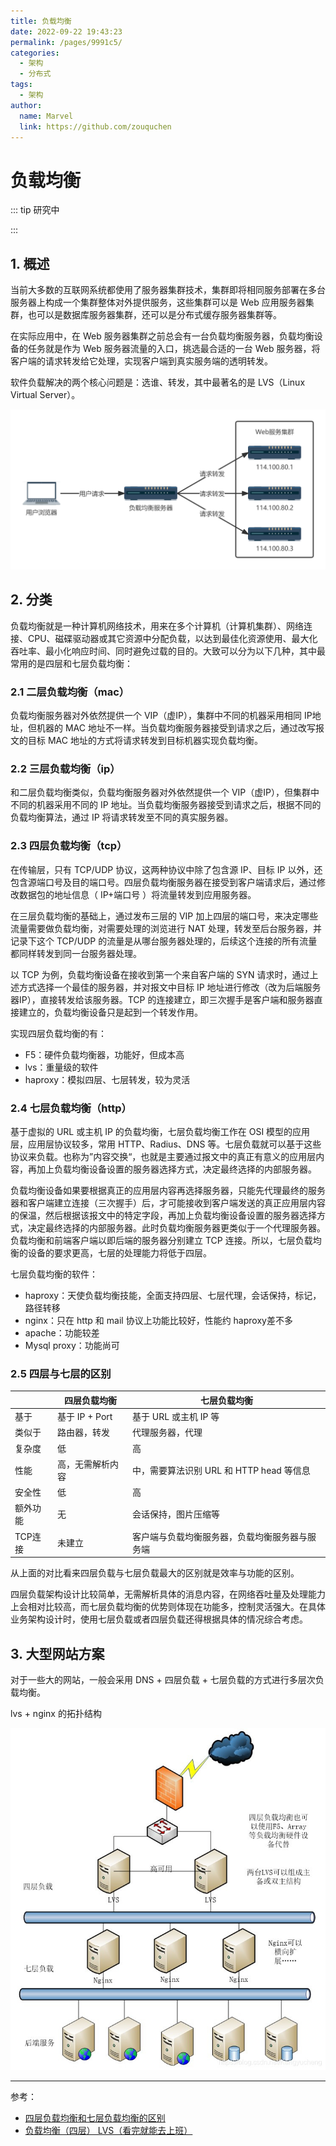 ```yaml
---
title: 负载均衡
date: 2022-09-22 19:43:23
permalink: /pages/9991c5/
categories:
  - 架构
  - 分布式
tags:
  - 架构
author: 
  name: Marvel
  link: https://github.com/zouquchen
---
```

# 负载均衡

::: tip 研究中

:::

## 1. 概述

当前大多数的互联网系统都使用了服务器集群技术，集群即将相同服务部署在多台服务器上构成一个集群整体对外提供服务，这些集群可以是 Web 应用服务器集群，也可以是数据库服务器集群，还可以是分布式缓存服务器集群等。

在实际应用中，在 Web 服务器集群之前总会有一台负载均衡服务器，负载均衡设备的任务就是作为 Web 服务器流量的入口，挑选最合适的一台 Web 服务器，将客户端的请求转发给它处理，实现客户端到真实服务端的透明转发。

软件负载解决的两个核心问题是：选谁、转发，其中最著名的是 LVS（Linux Virtual Server）。

<img src="https://raw.githubusercontent.com/zouquchen/Images/main/imgs2022/load-balance.png" alt="load-balance" style="zoom:56%;" />

## 2. 分类

负载均衡就是一种计算机网络技术，用来在多个计算机（计算机集群）、网络连接、CPU、磁碟驱动器或其它资源中分配负载，以达到最佳化资源使用、最大化吞吐率、最小化响应时间、同时避免过载的目的。大致可以分为以下几种，其中最常用的是四层和七层负载均衡：

### 2.1 二层负载均衡（mac）

负载均衡服务器对外依然提供一个 VIP（虚IP），集群中不同的机器采用相同 IP地址，但机器的 MAC 地址不一样。当负载均衡服务器接受到请求之后，通过改写报文的目标 MAC 地址的方式将请求转发到目标机器实现负载均衡。

### 2.2 三层负载均衡（ip）

和二层负载均衡类似，负载均衡服务器对外依然提供一个 VIP（虚IP），但集群中不同的机器采用不同的 IP 地址。当负载均衡服务器接受到请求之后，根据不同的负载均衡算法，通过 IP 将请求转发至不同的真实服务器。

### 2.3 四层负载均衡（tcp）

在传输层，只有 TCP/UDP 协议，这两种协议中除了包含源 IP、目标 IP 以外，还包含源端口号及目的端口号。四层负载均衡服务器在接受到客户端请求后，通过修改数据包的地址信息（ IP+端口号 ）将流量转发到应用服务器。

在三层负载均衡的基础上，通过发布三层的 VIP 加上四层的端口号，来决定哪些流量需要做负载均衡，对需要处理的浏览进行 NAT 处理，转发至后台服务器，并记录下这个 TCP/UDP 的流量是从哪台服务器处理的，后续这个连接的所有流量都同样转发到同一台服务器处理。

以 TCP 为例，负载均衡设备在接收到第一个来自客户端的 SYN 请求时，通过上述方式选择一个最佳的服务器，并对报文中目标 IP 地址进行修改（改为后端服务器IP），直接转发给该服务器。TCP 的连接建立，即三次握手是客户端和服务器直接建立的，负载均衡设备只是起到一个转发作用。

实现四层负载均衡的有：

- F5：硬件负载均衡器，功能好，但成本高
- lvs：重量级的软件
- haproxy：模拟四层、七层转发，较为灵活

### 2.4 七层负载均衡（http）

基于虚拟的 URL 或主机 IP 的负载均衡，七层负载均衡工作在 OSI 模型的应用层，应用层协议较多，常用 HTTP、Radius、DNS 等。七层负载就可以基于这些协议来负载。也称为”内容交换“，也就是主要通过报文中的真正有意义的应用层内容，再加上负载均衡设备设置的服务器选择方式，决定最终选择的内部服务器。

负载均衡设备如果要根据真正的应用层内容再选择服务器，只能先代理最终的服务器和客户端建立连接（三次握手）后，才可能接收到客户端发送的真正应用层内容的保温，然后根据该报文中的特定字段，再加上负载均衡设备设置的服务器选择方式，决定最终选择的内部服务器。此时负载均衡服务器更类似于一个代理服务器。负载均衡和前端客户端以即后端的服务器分别建立 TCP 连接。所以，七层负载均衡的设备的要求更高，七层的处理能力将低于四层。

七层负载均衡的软件：

- haproxy：天使负载均衡技能，全面支持四层、七层代理，会话保持，标记，路径转移
- nginx：只在 http 和 mail 协议上功能比较好，性能约 haproxy差不多
- apache：功能较差
- Mysql proxy：功能尚可

### 2.5 四层与七层的区别

|          | 四层负载均衡     | 七层负载均衡                                   |
| -------- | ---------------- | ---------------------------------------------- |
| 基于     | 基于 IP + Port   | 基于 URL 或主机 IP 等                          |
| 类似于   | 路由器，转发     | 代理服务器，代理                               |
| 复杂度   | 低               | 高                                             |
| 性能     | 高，无需解析内容 | 中，需要算法识别 URL 和 HTTP head 等信息       |
| 安全性   | 低               | 高                                             |
| 额外功能 | 无               | 会话保持，图片压缩等                           |
| TCP连接  | 未建立           | 客户端与负载均衡服务器，负载均衡服务器与服务端 |

从上面的对比看来四层负载与七层负载最大的区别就是效率与功能的区别。

四层负载架构设计比较简单，无需解析具体的消息内容，在网络吞吐量及处理能力上会相对比较高，而七层负载均衡的优势则体现在功能多，控制灵活强大。在具体业务架构设计时，使用七层负载或者四层负载还得根据具体的情况综合考虑。

## 3. 大型网站方案

对于一些大的网站，一般会采用 DNS + 四层负载 + 七层负载的方式进行多层次负载均衡。

lvs + nginx 的拓扑结构

![img](https://raw.githubusercontent.com/zouquchen/Images/main/imgs2022/20190529162754114.jpg)

***

参考：

- [四层负载均衡和七层负载均衡的区别](https://www.jianshu.com/p/04518b017c90)
- [负载均衡（四层） LVS（看完就能去上班）](https://blog.csdn.net/hanjinjuan/article/details/120274878)